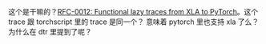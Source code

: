 这个是干嘛的？[RFC-0012: Functional lazy traces from XLA to PyTorch](https://github.com/pytorch/rfcs/pull/18)。这个 trace 跟 torchscript 里的 trace 是同一个？ 意味着 pytorch 里也支持 xla 了么？ 为什么在 dtr 里提到了呢？
